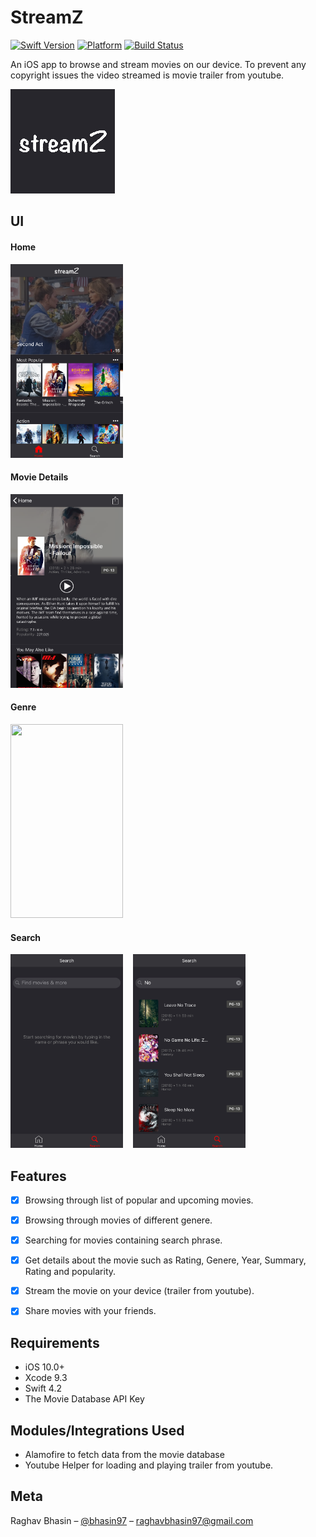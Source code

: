 # StreamZ
[![Swift Version][swift-image]][swift-url]
[![Platform](https://img.shields.io/cocoapods/p/LFAlertController.svg?style=flat)](https://www.apple.com/ios/ios-11/)
[![Build Status](https://travis-ci.org/dwyl/esta.svg?branch=master)](https://travis-ci.org/dwyl/esta)

An iOS app to browse and stream movies on our device. To prevent any copyright issues the video streamed is movie trailer from youtube.

![](img/logo.png)

## UI

#### Home
<kbd><img src="img/home.png" width="180" height="310"></kbd>

#### Movie Details
<kbd><img src="img/details.png" width="180" height="310"></kbd>

#### Genre
<kbd><img src="img/genere.png" width="180" height="310"></kbd>

#### Search
<kbd><img src="img/search1.png" width="180" height="310"></kbd>&nbsp;&nbsp;&nbsp;&nbsp;<kbd><img src="img/search2.png" width="180" height="310"></kbd>

## Features

- [x] Browsing through list of popular and upcoming movies.
- [x] Browsing through movies of different genere.
- [x] Searching for movies containing search phrase.
- [x] Get details about the movie such as Rating, Genere, Year, Summary, Rating and popularity.
- [x] Stream the movie on your device (trailer from youtube).
- [x] Share movies with your friends.



## Requirements

- iOS 10.0+
- Xcode 9.3
- Swift 4.2
- The Movie Database API Key



## Modules/Integrations Used
- Alamofire to fetch data from the movie database
- Youtube Helper for loading and playing trailer from youtube.



## Meta

Raghav Bhasin – [@bhasin97](https://github.com/raghavbhasin97) – raghavbhasin97@gmail.com


[swift-image]:https://img.shields.io/badge/swift-4.2-orange.svg
[swift-url]: https://swift.org/
